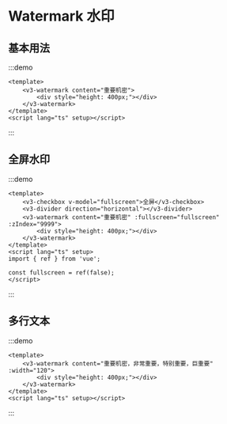 # Watermark 水印

## 基本用法

:::demo

```vue
<template>
	<v3-watermark content="重要机密">
		<div style="height: 400px;"></div>
	</v3-watermark>
</template>
<script lang="ts" setup></script>
```

:::

## 全屏水印

:::demo

```vue
<template>
	<v3-checkbox v-model="fullscreen">全屏</v3-checkbox>
	<v3-divider direction="horizontal"></v3-divider>
	<v3-watermark content="重要机密" :fullscreen="fullscreen" :zIndex="9999">
		<div style="height: 400px;"></div>
	</v3-watermark>
</template>
<script lang="ts" setup>
import { ref } from 'vue';

const fullscreen = ref(false);
</script>
```

:::

## 多行文本

:::demo

```vue
<template>
	<v3-watermark content="重要机密，非常重要，特别重要，巨重要" :width="120">
		<div style="height: 400px;"></div>
	</v3-watermark>
</template>
<script lang="ts" setup></script>
```

:::

